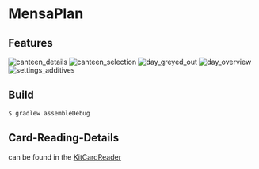 MensaPlan
=========

Features
--------


![canteen_details](screenshots/canteen_details.jpg)
![canteen_selection](screenshots/canteen_selection.jpg)
![day_greyed_out](screenshots/day_greyed_out.jpg)
![day_overview](screenshots/day_overview.jpg)
![settings_additives](screenshots/settings_additives.jpg)

Build
-----

```bash
$ gradlew assembleDebug
```

Card-Reading-Details
--------------------

can be found in the [KitCardReader](https://github.com/pkern/kitcard-reader)
